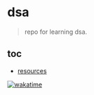 # dsa
> repo for learning dsa.

## toc
- [resources](/resources.md)



[![wakatime](https://wakatime.com/badge/user/7910df5e-8448-44e5-919a-4613c8470ddc/project/b611ed81-0440-4f9b-be78-7bf80ec94e27.svg?style=flat-square)](https://wakatime.com/badge/user/7910df5e-8448-44e5-919a-4613c8470ddc/project/b611ed81-0440-4f9b-be78-7bf80ec94e27)
